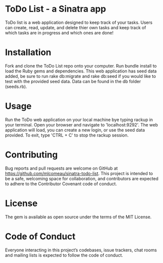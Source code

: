 # ToDo List - a Sinatra app

ToDo list is a web application designed to keep track of your tasks. Users can create, read, update, and delete thier own tasks and keep track of which tasks are in progress and which ones are done! 

# Installation 

Fork and clone the ToDo List repo onto your computer. Run bundle install to load the Ruby gems and dependencies. This web application has seed data added, be sure to run rake db:migrate and rake db:seed if you would like to test with the provided seed data. Data can be found in the db folder (seeds.rb).

# Usage 

Run the ToDo web application on your local machine bye typing rackup in your terminal. Open your browser and navigate to 'localhost:9292'. The web application will load, you can create a new login, or use the seed data provided. To exit, type 'CTRL + C' to stop the rackup session.

# Contributing 

Bug reports and pull requests are welcome on GitHub at https://github.com/mlcomeau/sinatra-todo-list. This project is intended to be a safe, welcoming space for collaboration, and contributors are expected to adhere to the Contributor Covenant code of conduct.

# License 

The gem is available as open source under the terms of the MIT License.

# Code of Conduct 

Everyone interacting in this project’s codebases, issue trackers, chat rooms and mailing lists is expected to follow the code of conduct.
